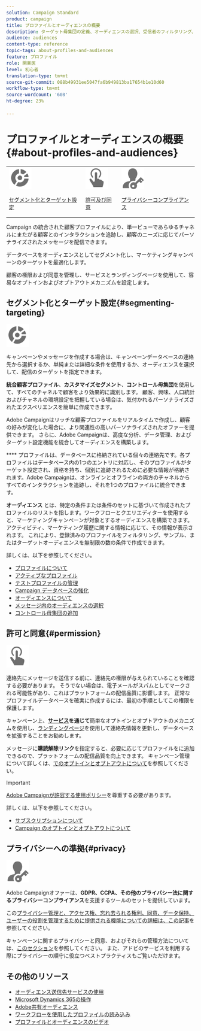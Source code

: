 ```yaml
---
solution: Campaign Standard
product: campaign
title: プロファイルとオーディエンスの概要
description: ターゲット母集団の定義、オーディエンスの選択、受信者のフィルタリング、データの収集、プロファイルの更新をおこないます。
audience: audiences
content-type: reference
topic-tags: about-profiles-and-audiences
feature: プロファイル
role: 開業医
level: 初心者
translation-type: tm+mt
source-git-commit: 088b49931ee5047fa6b949813ba17654b1e10d60
workflow-type: tm+mt
source-wordcount: '608'
ht-degree: 23%

---
```



# プロファイルとオーディエンスの概要{#about-profiles-and-audiences}

<table>
<tr>
<td><img src="assets/do-not-localize/icon_segment.svg" width="60px"><p><a href="#segmenting-targeting">セグメント化とターゲット設定</a></p></td>
<td><img src="assets/do-not-localize/icon_permission.svg" width="60px"><p><a href="#permission">許可及び同意</a></p></td>
<td><img src="assets/do-not-localize/icon_privacy.svg" width="60px"><p><a href="#privacy">プライバシーコンプライアンス</a></p></td></tr>
</table>

Campaign の統合された顧客プロファイルにより、単一ビューであらゆるチャネルにまたがる顧客とのインタラクションを追跡し、顧客のニーズに応じてパーソナライズされたメッセージを配信できます。

データベースをオーディエンスとしてセグメント化し、マーケティングキャンペーンのターゲットを最適化します。

顧客の権限および同意を管理し、サービスとランディングページを使用して、容易なオプトインおよびオプトアウトメカニズムを設定します。

## セグメント化とターゲット設定{#segmenting-targeting}

<img src="assets/do-not-localize/icon_segment.svg" width="60px">

キャンペーンやメッセージを作成する場合は、キャンペーンデータベースの連絡先から選択するか、単純または詳細な条件を使用するか、オーディエンスを選択して、配信のターゲットを指定できます。

**統合顧客プロファイル**、**カスタマイズセグメント**、**コントロール母集団**&#x200B;を使用して、すべてのチャネルで顧客をより効果的に識別します。 顧客、興味、人口統計およびチャネルの環境設定を把握している場合は、気付かれるパーソナライズされたエクスペリエンスを簡単に作成できます。

Adobe Campaignはリッチな顧客プロファイルをリアルタイムで作成し、顧客の好みが変化した場合に、より関連性の高いパーソナライズされたオファーを提供できます。 さらに、Adobe Campaignは、高度な分析、データ管理、およびターゲット設定機能を統合してオーディエンスを構築します。

**** プロファイルは、データベースに格納されている個々の連絡先です。各プロファイルはデータベース内の1つのエントリに対応し、そのプロファイルがターゲット設定され、資格を持ち、個別に追跡されるために必要な情報が格納されます。Adobe Campaignは、オンラインとオフラインの両方のチャネルからすべてのインタラクションを追跡し、それを1つのプロファイルに統合できます。

**オーディエンス** とは、特定の条件または条件のセットに基づいて作成されたプロファイルのリストを指します。ワークフローとクエリエディターを使用すると、マーケティングキャンペーンが対象とするオーディエンスを構築できます。アクティビティ、マーケティング履歴に関する情報に応じて、その情報が表示されます。 これにより、登録済みのプロファイルをフィルタリング、サンプル、またはターゲットオーディエンスを無制限の数の条件で作成できます。

詳しくは、以下を参照してください。

* [プロファイルについて](../../audiences/using/about-profiles.md)
* [アクティブなプロファイル](../../audiences/using/active-profiles.md)
* [テストプロファイルの管理](../../audiences/using/managing-test-profiles.md)
* [Campaign データベースの強化](../../audiences/using/enriching-campaign-database.md)
* [オーディエンスについて](../../audiences/using/about-audiences.md)
* [メッセージ内のオーディエンスの選択](../../audiences/using/selecting-an-audience-in-a-message.md)
* [コントロール母集団の追加](../../sending/using/control-group.md)

## 許可と同意{#permission}

<img src="assets/do-not-localize/icon_permission.svg"  width="60px">

連絡先にメッセージを送信する前に、連絡先の権限が与えられていることを確認する必要があります。 そうでない場合は、電子メールがスパムとしてマークされる可能性があり、これはプラットフォームの配信品質に影響します。 正常なプロファイルデータベースを確実に作成するには、最初の手順としてこの権限を保護します。

キャンペーン上、**[サービス](../../audiences/using/creating-a-service.md)を通じて**&#x200B;簡単なオプトインとオプトアウトのメカニズムを使用し、[ランディングページ](../../channels/using/getting-started-with-landing-pages.md)を使用して連絡先情報を更新し、データベースを拡張することをお勧めします。

メッセージに&#x200B;**購読解除リンク**&#x200B;を指定すると、必要に応じてプロファイルをに追加できるので、プラットフォームの配信品質を向上できます。 キャンペーン管理について詳しくは、[でのオプトインとオプトアウトについて](../../audiences/using/about-opt-in-and-opt-out-in-campaign.md)を参照してください。

>[!IMPORTANT]
>
>[Adobe Campaignが許容する使用ポリシー](https://www.adobe.com/legal/terms/aup.html)を尊重する必要があります。

詳しくは、以下を参照してください。

* [サブスクリプションについて](../../audiences/using/about-subscriptions.md)
* [Campaign のオプトインとオプトアウトについて](../../audiences/using/about-opt-in-and-opt-out-in-campaign.md)

## プライバシーへの準拠{#privacy}

<img src="assets/do-not-localize/icon_privacy.svg" width="60px">

Adobe Campaignオファーは、**GDPR、CCPA、その他のプライバシー法に関するプライバシーコンプライアンス**&#x200B;を支援するツールのセットを提供しています。

この[プライバシー管理と、アクセス権、忘れ去られる権利、同意、データ保持、ユーザーの役割を管理するために提供される機能についての詳細は、この記事](https://helpx.adobe.com/jp/campaign/kb/campaign-privacy.html)を参照してください。

キャンペーンに関するプライバシーと同意、およびそれらの管理方法については、[このセクション](../../start/using/privacy.md)を参照してください。 また、アドビのサービスを利用する際にプライバシーの順守に役立つベストプラクティスもご覧いただけます。

## その他のリソース

* [オーディエンス送信先サービスの使用](../../integrating/using/aep-about-audience-destinations-service.md)
* [Microsoft Dynamics 365の操作](../../integrating/using/d365-acs-get-started.md)
* [Adobe共有オーディエンス](../../integrating/using/sharing-audiences-with-audience-manager-or-people-core-service.md)
* [ワークフローを使用したプロファイルの読み込み](../../automating/using/creating-import-workflow-templates.md)
* [プロファイルとオーディエンスのビデオ](https://docs.adobe.com/content/help/en/campaign-standard-learn/tutorials/profiles-and-audiences/creating-profiles-and-audiences.html)
